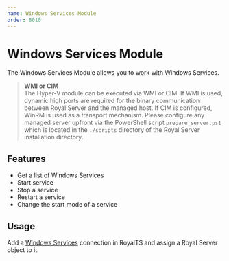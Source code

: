 ```yaml
---
name: Windows Services Module
order: 8010
---
```


# Windows Services Module

The Windows Services Module allows you to work with Windows Services.

> **WMI or CIM**  
> The Hyper-V module can be executed via WMI or CIM. If WMI is used, dynamic high ports are required for the binary communication between Royal Server and the managed host. If CIM is configured, WinRM is used as a transport mechanism. Please configure any managed server upfront via the PowerShell script `prepare_server.ps1` which is located in the `./scripts` directory of the Royal Server installation directory.

## Features

- Get a list of Windows Services
- Start service
- Stop a service
- Restart a service
- Change the start mode of a service

## Usage

Add a [Windows Services](xref:royalts_reference_connections_windows-services) connection in RoyalTS and assign a Royal Server object to it.
